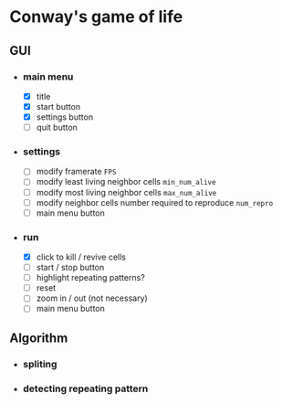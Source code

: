 # Conway's game of life

## GUI

- ### main menu
  
  - [x] title
  - [x] start button
  - [x] settings button
  - [ ] quit button

- ### settings

  - [ ] modify framerate `FPS`
  - [ ] modify least living neighbor cells `min_num_alive`
  - [ ] modify most living neighbor cells `max_num_alive`
  - [ ] modify neighbor cells number required to reproduce `num_repro`
  - [ ] main menu button

- ### run

  - [x] click to kill / revive cells
  - [ ] start / stop button
  - [ ] highlight repeating patterns?
  - [ ] reset
  - [ ] zoom in / out (not necessary)
  - [ ] main menu button

## Algorithm

- ### spliting

- ### detecting repeating pattern
